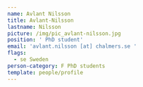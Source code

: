 ```yaml
---
name: Avlant Nilsson
title: Avlant-Nilsson
lastname: Nilsson
picture: /img/pic_avlant-nilsson.jpg
position: ' PhD student'
email: 'avlant.nilsson [at] chalmers.se '
flags:
  - se Sweden
person-category: F PhD students
template: people/profile
---
```


